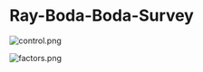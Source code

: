 # Ray-Boda-Boda-Survey

![control.png](https://github.com/Lawez/Ray-Boda-Boda-Survey/blob/maincontrol.png)




 ![factors.png](https://github.com/Lawez/Ray-Boda-Boda-Survey/blob/mainfactors.png)
